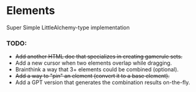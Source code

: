 # Elements
Super Simple LittleAlchemy-type implementation

### TODO:
- ~~Add another HTML doc that specializes in creating gamerule sets.~~
- Add a new cursor when two elements overlap while dragging.
- Brainthink a way that 3+ elements could be combined (optional).
- ~~Add a way to "pin" an element (convert it to a base element).~~
- Add a GPT version that generates the combination results on-the-fly.